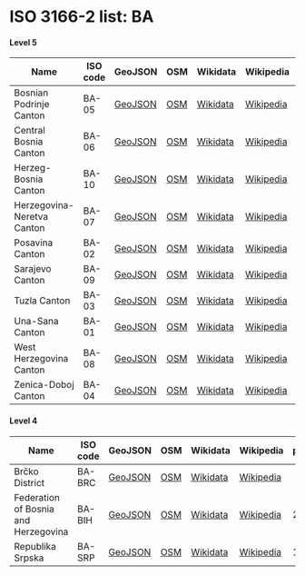 # ISO 3166-2 list: BA


#### Level 5
Name | ISO code | GeoJSON | OSM | Wikidata | Wikipedia | population 
--- | --- | --- | --- | --- | --- | --- 
Bosnian Podrinje Canton | BA-05 | [GeoJSON](../../export/geojson/q7/iso2/BA/BA-05.geojson) | [OSM](https://www.openstreetmap.org/relation/2528146) | [Wikidata](https://www.wikidata.org/wiki/Q18256) | [Wikipedia](http://en.wikipedia.org/wiki/en%3ABosnian-Podrinje%20Canton%20Gora%C5%BEde) | 
Central Bosnia Canton | BA-06 | [GeoJSON](../../export/geojson/q7/iso2/BA/BA-06.geojson) | [OSM](https://www.openstreetmap.org/relation/2528148) | [Wikidata](https://www.wikidata.org/wiki/Q18262) | [Wikipedia](http://en.wikipedia.org/wiki/en%3ACentral%20Bosnia%20Canton) | 
Herzeg-Bosnia Canton | BA-10 | [GeoJSON](../../export/geojson/q7/iso2/BA/BA-10.geojson) | [OSM](https://www.openstreetmap.org/relation/2528147) | [Wikidata](https://www.wikidata.org/wiki/Q18277) | [Wikipedia](http://en.wikipedia.org/wiki/en%3ACanton%2010) | 
Herzegovina-Neretva Canton | BA-07 | [GeoJSON](../../export/geojson/q7/iso2/BA/BA-07.geojson) | [OSM](https://www.openstreetmap.org/relation/2528149) | [Wikidata](https://www.wikidata.org/wiki/Q18273) | [Wikipedia](http://en.wikipedia.org/wiki/en%3AHerzegovina-Neretva%20Canton) | 222007
Posavina Canton | BA-02 | [GeoJSON](../../export/geojson/q7/iso2/BA/BA-02.geojson) | [OSM](https://www.openstreetmap.org/relation/2528150) | [Wikidata](https://www.wikidata.org/wiki/Q18249) | [Wikipedia](http://en.wikipedia.org/wiki/en%3APosavina%20Canton) | 
Sarajevo Canton | BA-09 | [GeoJSON](../../export/geojson/q7/iso2/BA/BA-09.geojson) | [OSM](https://www.openstreetmap.org/relation/2528151) | [Wikidata](https://www.wikidata.org/wiki/Q18276) | [Wikipedia](http://en.wikipedia.org/wiki/en%3ASarajevo%20Canton) | 413593
Tuzla Canton | BA-03 | [GeoJSON](../../export/geojson/q7/iso2/BA/BA-03.geojson) | [OSM](https://www.openstreetmap.org/relation/2528152) | [Wikidata](https://www.wikidata.org/wiki/Q18250) | [Wikipedia](http://en.wikipedia.org/wiki/en%3ATuzla%20Canton) | 
Una-Sana Canton | BA-01 | [GeoJSON](../../export/geojson/q7/iso2/BA/BA-01.geojson) | [OSM](https://www.openstreetmap.org/relation/2528153) | [Wikidata](https://www.wikidata.org/wiki/Q18248) | [Wikipedia](http://en.wikipedia.org/wiki/en%3AUna-Sana%20Canton) | 
West Herzegovina Canton | BA-08 | [GeoJSON](../../export/geojson/q7/iso2/BA/BA-08.geojson) | [OSM](https://www.openstreetmap.org/relation/2528154) | [Wikidata](https://www.wikidata.org/wiki/Q18275) | [Wikipedia](http://en.wikipedia.org/wiki/en%3AWest%20Herzegovina%20Canton) | 
Zenica-Doboj Canton | BA-04 | [GeoJSON](../../export/geojson/q7/iso2/BA/BA-04.geojson) | [OSM](https://www.openstreetmap.org/relation/2528155) | [Wikidata](https://www.wikidata.org/wiki/Q18253) | [Wikipedia](http://en.wikipedia.org/wiki/en%3AZenica-Doboj%20Canton) | 


#### Level 4
Name | ISO code | GeoJSON | OSM | Wikidata | Wikipedia | population 
--- | --- | --- | --- | --- | --- | --- 
Brčko District | BA-BRC | [GeoJSON](../../export/geojson/q7/iso2/BA/BA-BRC.geojson) | [OSM](https://www.openstreetmap.org/relation/2528143) | [Wikidata](https://www.wikidata.org/wiki/Q194483) | [Wikipedia](http://en.wikipedia.org/wiki/bs%3ABr%C4%8Dko%20Distrikt) | 
Federation of Bosnia and Herzegovina | BA-BIH | [GeoJSON](../../export/geojson/q7/iso2/BA/BA-BIH.geojson) | [OSM](https://www.openstreetmap.org/relation/2528144) | [Wikidata](https://www.wikidata.org/wiki/Q11198) | [Wikipedia](http://en.wikipedia.org/wiki/bs%3AFederacija%20Bosne%20i%20Hercegovine) | 2219220
Republika Srpska | BA-SRP | [GeoJSON](../../export/geojson/q7/iso2/BA/BA-SRP.geojson) | [OSM](https://www.openstreetmap.org/relation/2528145) | [Wikidata](https://www.wikidata.org/wiki/Q11196) | [Wikipedia](http://en.wikipedia.org/wiki/sr%3A%D0%A0%D0%B5%D0%BF%D1%83%D0%B1%D0%BB%D0%B8%D0%BA%D0%B0%20%D0%A1%D1%80%D0%BF%D1%81%D0%BA%D0%B0) | 1228423

